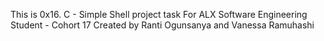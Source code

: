 This is 0x16. C - Simple Shell project task
For ALX Software Engineering Student - Cohort 17
Created by Ranti Ogunsanya and Vanessa Ramuhashi
